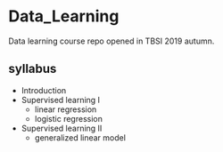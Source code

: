 # Data_Learning
Data learning course repo opened in TBSI 2019 autumn.

## syllabus

- Introduction
- Supervised learning I
  - linear regression
  - logistic regression
- Supervised learning II
  - generalized linear model
